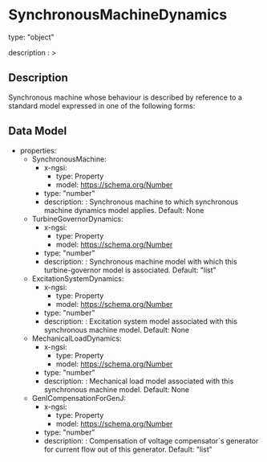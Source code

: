 # SynchronousMachineDynamics
type: "object"
description : >
## Description
Synchronous machine whose behaviour is described by reference to a standard model expressed in one of the following forms:

## Data Model
  - properties:
    - SynchronousMachine:
      - x-ngsi:
        - type: Property
        - model: https://schema.org/Number
      - type: "number"
      - description: : Synchronous machine to which synchronous machine dynamics model applies. Default: None
    - TurbineGovernorDynamics:
      - x-ngsi:
        - type: Property
        - model: https://schema.org/Number
      - type: "number"
      - description: : Synchronous machine model with which this turbine-governor model is associated. Default: "list"
    - ExcitationSystemDynamics:
      - x-ngsi:
        - type: Property
        - model: https://schema.org/Number
      - type: "number"
      - description: : Excitation system model associated with this synchronous machine model. Default: None
    - MechanicalLoadDynamics:
      - x-ngsi:
        - type: Property
        - model: https://schema.org/Number
      - type: "number"
      - description: : Mechanical load model associated with this synchronous machine model. Default: None
    - GenICompensationForGenJ:
      - x-ngsi:
        - type: Property
        - model: https://schema.org/Number
      - type: "number"
      - description: : Compensation of voltage compensator`s generator for current flow out of this  generator. Default: "list"
